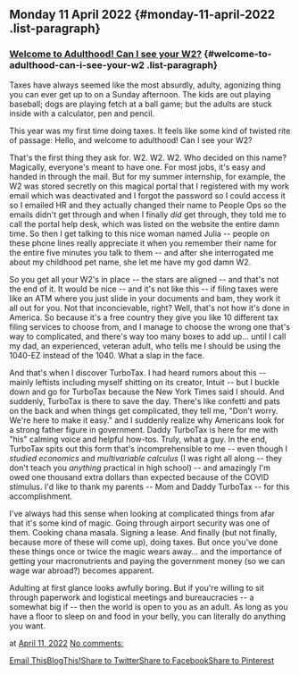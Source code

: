 ## Monday 11 April 2022 {#monday-11-april-2022 .list-paragraph}

### [Welcome to Adulthood! Can I see your W2?](https://www.rohanprasad.org/2022/04/welcome-to-adulthood-can-i-see-your-w2.html)  {#welcome-to-adulthood-can-i-see-your-w2 .list-paragraph}

Taxes have always seemed like the most absurdly, adulty, agonizing thing
you can ever get up to on a Sunday afternoon. The kids are out playing
baseball; dogs are playing fetch at a ball game; but the adults are
stuck inside with a calculator, pen and pencil.

This year was my first time doing taxes. It feels like some kind of
twisted rite of passage: Hello, and welcome to adulthood! Can I see your
W2?

That\'s the first thing they ask for. W2. W2. W2. Who decided on this
name? Magically, everyone\'s meant to have one. For most jobs, it\'s
easy and handed in through the mail. But for my summer internship, for
example, the W2 was stored secretly on this magical portal that I
registered with my work email which was deactivated and I forgot the
password so I could access it so I emailed HR and they actually changed
their name to People Ops so the emails didn\'t get through and when I
finally *did* get through, they told me to call the portal help desk,
which was listed on the website the entire damn time. So then I get
talking to this nice woman named Julia \-- people on these phone lines
really appreciate it when you remember their name for the entire five
minutes you talk to them \-- and after she interrogated me about my
childhood pet name, she let me have my god damn W2.

So you get all your W2\'s in place \-- the stars are aligned \-- and
that\'s not the end of it. It would be nice \-- and it\'s not like this
\-- if filing taxes were like an ATM where you just slide in your
documents and bam, they work it all out for you. Not that inconcievable,
right? Well, that\'s not how it\'s done in America. So because it\'s a
free country they give you like 10 different tax filing services to
choose from, and I manage to choose the wrong one that\'s way to
complicated, and there\'s way too many boxes to add up\... until I call
my dad, an experienced, veteran adult, who tells me I should be using
the 1040-EZ instead of the 1040. What a slap in the face.

And that\'s when I discover TurboTax. I had heard rumors about this \--
mainly leftists including myself shitting on its creator, Intuit \-- but
I buckle down and go for TurboTax because the New York Times said I
should. And suddenly, TurboTax is there to save the day. There\'s like
confetti and pats on the back and when things get complicated, they tell
me, \"Don\'t worry. We\'re here to make it easy.\" and I suddenly
realize why Americans look for a strong father figure in government.
Daddy TurboTax is here for me with \"his\" calming voice and helpful
how-tos. Truly, what a guy. In the end, TurboTax spits out this form
that\'s incomprehensible to me \-- even though I *studied economics* and
*multivariable calculus* (I was right all along \-- they don\'t teach
you *anything* practical in high school) \-- and amazingly I\'m owed one
thousand extra dollars than expected because of the COVID stimulus. I\'d
like to thank my parents \-- Mom and Daddy TurboTax \-- for this
accomplishment.

I\'ve always had this sense when looking at complicated things from afar
that it\'s some kind of magic. Going through airport security was one of
them. Cooking chana masala. Signing a lease. And finally (but not
finally, because more of these will come up), doing taxes. But once
you\'ve done these things once or twice the magic wears away\... and the
importance of getting your macronutrients and paying the government
money (so we can wage war abroad?) becomes apparent.

Adulting at first glance looks awfully boring. But if you\'re willing to
sit through paperwork and logistical meetings and bureaucracies \-- a
somewhat big if \-- then the world is open to you as an adult. As long
as you have a floor to sleep on and food in your belly, you can
literally do anything you want.

at [April 11,
2022](https://www.rohanprasad.org/2022/04/welcome-to-adulthood-can-i-see-your-w2.html)
[No
comments:](https://www.rohanprasad.org/2022/04/welcome-to-adulthood-can-i-see-your-w2.html#comment-form)

[Email
This](https://www.blogger.com/share-post.g?blogID=597296393545314941&postID=7658088245822610757&target=email)[BlogThis!](https://www.blogger.com/share-post.g?blogID=597296393545314941&postID=7658088245822610757&target=blog)[Share
to
Twitter](https://www.blogger.com/share-post.g?blogID=597296393545314941&postID=7658088245822610757&target=twitter)[Share
to
Facebook](https://www.blogger.com/share-post.g?blogID=597296393545314941&postID=7658088245822610757&target=facebook)[Share
to
Pinterest](https://www.blogger.com/share-post.g?blogID=597296393545314941&postID=7658088245822610757&target=pinterest)

